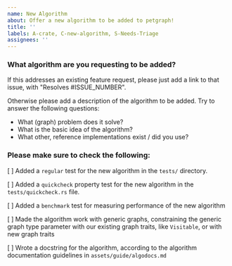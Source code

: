 ```yaml
---
name: New Algorithm
about: Offer a new algorithm to be added to petgraph!
title: ''
labels: A-crate, C-new-algorithm, S-Needs-Triage
assignees: ''
---
```


<!--
  -- Thanks for filing a `petgraph` issue!
  -- We require PR titles to follow the Conventional Commits specification,
  -- https://www.conventionalcommits.org/en/v1.0.0/. This helps us generate
  -- changelogs and follow semantic versioning.
  --
  -- Start the PR title with one of the following:
  --  * `feat:` for new features
  --  * `fix:` for bug fixes
  --  * `refactor:` for code refactors
  --  * `docs:` for documentation changes
  --  * `test:` for test changes
  --  * `perf:` for performance improvements
  --  * `revert:` for reverting changes
  --  * `ci:` for CI/CD changes
  --  * `chore:` for changes that don't fit in any of the above categories
  -- The last two categories will not be included in the changelog.
  --
  -- If your PR includes a breaking change, please add a `!` after the type
  -- and include a `BREAKING CHANGE:` line in the body of the PR describing
  -- the necessary changes for users to update their code.
  --
  -- Please also fill out the template below. We appreciate it :)
  -->

### What algorithm are you requesting to be added?

If this addresses an existing feature request, please just add a link to that issue, with "Resolves #ISSUE_NUMBER".

Otherwise please add a description of the algorithm to be added. Try to answer the following questions:

- What (graph) problem does it solve?
- What is the basic idea of the algorithm?
- What other, reference implementations exist / did you use?

### Please make sure to check the following:

[ ] Added a `regular` test for the new algorithm in the `tests/` directory.

[ ] Added a `quickcheck` property test for the new algorithm in the `tests/quickcheck.rs` file.

[ ] Added a `benchmark` test for measuring performance of the new algorithm

[ ] Made the algorithm work with generic graphs, constraining the
  generic graph type parameter with our existing graph traits, like ``Visitable``,
  or with new graph traits

[ ] Wrote a docstring for the algorithm, according to the algorithm
  documentation guidelines in `assets/guide/algodocs.md`